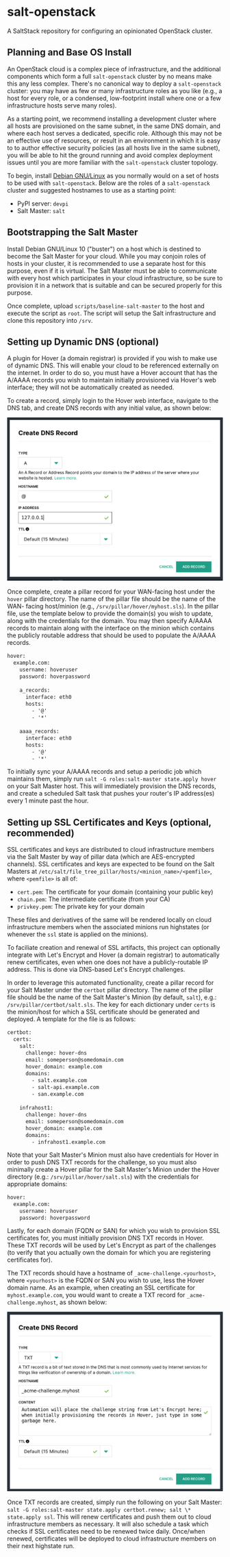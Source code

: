 # salt-openstack

A SaltStack repository for configuring an opinionated OpenStack cluster.

## Planning and Base OS Install

An OpenStack cloud is a complex piece of infrastructure, and the additional
components which form a full `salt-openstack` cluster by no means make this
any less complex.  There's no canonical way to deploy a `salt-openstack`
cluster: you may have as few or many infrastructure roles as you like (e.g.,
a host for every role, or a condensed, low-footprint install where one or a
few infrastructure hosts serve many roles).

As a starting point, we recommend installing a development cluster where all
hosts are provisioned on the same subnet, in the same DNS domain, and where
each host serves a dedicated, specific role.  Although this may not be an
effective use of resources, or result in an environment in which it is easy to
to author effective security policies (as all hosts live in the same subnet),
you will be able to hit the ground running and avoid complex deployment issues
until you are more familiar with the `salt-openstack` cluster topology.

To begin, install [Debian GNU/Linux](https://www.debian.org/) as you normally
would on a set of hosts to be used with `salt-openstack`.  Below are the roles
of a `salt-openstack` cluster and suggested hostnames to use as a starting
point:

 * PyPI server: `devpi`
 * Salt Master: `salt`

## Bootstrapping the Salt Master

Install Debian GNU/Linux 10 ("buster") on a host which is destined to become
the Salt Master for your cloud.  While you may conjoin roles of hosts in your
cluster, it is recommended to use a separate host for this purpose, even if it
is virtual.  The Salt Master must be able to communicate with every host which
participates in your cloud infrastructure, so be sure to provision it in a
network that is suitable and can be secured properly for this purpose.

Once complete, upload `scripts/baseline-salt-master` to the host and execute
the script as `root`. The script will setup the Salt infrastructure and clone
this repository into `/srv`.

## Setting up Dynamic DNS (optional)

A plugin for Hover (a domain registrar) is provided if you wish to make use
of dynamic DNS.  This will enable your cloud to be referenced externally on the
internet.  In order to do so, you must have a Hover account that has the A/AAAA
records you wish to maintain initially provisioned via Hover's web interface;
they will not be automatically created as needed.

To create a record, simply login to the Hover web interface, navigate to the
DNS tab, and create DNS records with any initial value, as shown below:

![Hover A record creation](/images/hover_create_a_record.png)

Once complete, create a pillar record for your WAN-facing host under the `hover`
pillar directory.  The name of the pillar file should be the name of the WAN-
facing host/minion (e.g., `/srv/pillar/hover/myhost.sls`).  In the pillar
file, use the template below to provide the domain(s) you wish to update, along
with the credentials for the domain.  You may then specify A/AAAA records to
maintain along with the interface on the minion which contains the publicly
routable address that should be used to populate the A/AAAA records.
```
hover:
  example.com:
    username: hoveruser
    password: hoverpassword

    a_records:
      interface: eth0
      hosts:
        - '@'
        - '*'

    aaaa_records:
      interface: eth0
      hosts:
        - '@'
        - '*'
```

To initially sync your A/AAAA records and setup a periodic job which maintains
them, simply run `salt -G roles:salt-master state.apply hover` on your Salt
Master host.  This will immediately provision the DNS records, and create a
scheduled Salt task that pushes your router's IP address(es) every 1 minute
past the hour.

## Setting up SSL Certificates and Keys (optional, recommended)

SSL certificates and keys are distributed to cloud infrastructure members via
the Salt Master by way of pillar data (which are AES-encrypted channels).  SSL
certificates and keys are expected to be found on the Salt Masters at
`/etc/salt/file_tree_pillar/hosts/<minion_name>/<pemfile>`, where `<pemfile>`
is all of:

  * `cert.pem`: The certificate for your domain (containing your public key)
  * `chain.pem`: The intermediate certificate (from your CA)
  * `privkey.pem`: The private key for your domain

These files and derivatives of the same will be rendered locally on cloud
infrastructure members when the associated minions run highstates (or whenever
the `ssl` state is applied on the minions).

To faciliate creation and renewal of SSL artifacts, this project can optionally
integrate with Let's Encrypt and Hover (a domain registrar) to automatically
renew certificates, even when one does not have a publicly-routable IP address.
This is done via DNS-based Let's Encrypt challenges.

In order to leverage this automated functionality, create a pillar record for
your Salt Master under the `certbot` pillar directory.  The name of the pillar
file should be the name of the Salt Master's Minion (by default, `salt`), e.g.:
`/srv/pillar/certbot/salt.sls`.  The key for each dictionary under `certs` is
the minion/host for which a SSL certificate should be generated and deployed.
A template for the file is as follows:
```
certbot:
  certs:
    salt:
      challenge: hover-dns
      email: someperson@somedomain.com
      hover_domain: example.com
      domains:
        - salt.example.com
        - salt-api.example.com
        - san.example.com

    infrahost1:
      challenge: hover-dns
      email: someperson@somedomain.com
      hover_domain: example.com
      domains:
        - infrahost1.example.com
```

Note that your Salt Master's Minion must also have credentials for Hover in
order to push DNS TXT records for the challenge, so you must also minimally
create a Hover pillar for the Salt Master's Minion under the Hover directory
(e.g.: `/srv/pillar/hover/salt.sls`) with the credentials for appropriate
domains:
```
hover:
  example.com:
    username: hoveruser
    password: hoverpassword
```

Lastly, for each domain (FQDN or SAN) for which you wish to provision SSL
certificates for, you must initially provision DNS TXT records in Hover. These
TXT records will be used by Let's Encrypt as part of the challenges (to verify
that you actually own the domain for which you are registering certificates
for).

The TXT records should have a hostname of `_acme-challenge.<yourhost>`, where
`<yourhost>` is the FQDN or SAN you wish to use, less the Hover domain name.
As an example, when creating an SSL certificate for `myhost.example.com`, you
would want to create a TXT record for `_acme-challenge.myhost`, as shown below:

![Hover TXT record creation](/images/hover_create_txt_record.png)

Once TXT records are created, simply run the following on your Salt Master:
`salt -G roles:salt-master state.apply certbot.renew; salt \* state.apply ssl`.
This will renew certificates and push them out to cloud infrastructure members
as necessary.  It will also schedule a task which checks if SSL certificates
need to be renewed twice daily.  Once/when renewed, certificates will be
deployed to cloud infrastructure members on their next highstate run.

